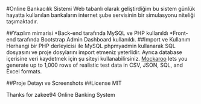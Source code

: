 #Online Bankacılık Sistemi
Web tabanlı olarak geliştirdiğim bu sistem günlük hayatta kullanılan bankaların internet şube servisinin bir simulasyonu niteliği taşımaktadır.

##Yazılım mimarisi
*Back-end tarafında MySQL ve PHP kullanıldı
*Front-end tarafında Bootstrap Admin Dashboard kullanıldı.
##Import ve Kullanım
Herhangi bir PHP derleyicisi ile MySQL phpmyadmin kullanarak SQL dosyasını ve proje dosylarını import etmeniz yeterlidir. Ayrıca database içerisine veri kaydetmek için şu siteyi kullanabilirsiniz. 
[Mockaroo](https://mockaroo.com/) lets you generate up to 1,000 rows of realistic test data in CSV, JSON, SQL, and Excel formats.

##Proje Detayı ve Screenshots
##License
MIT

Thanks for
zakee94
Online Banking System
